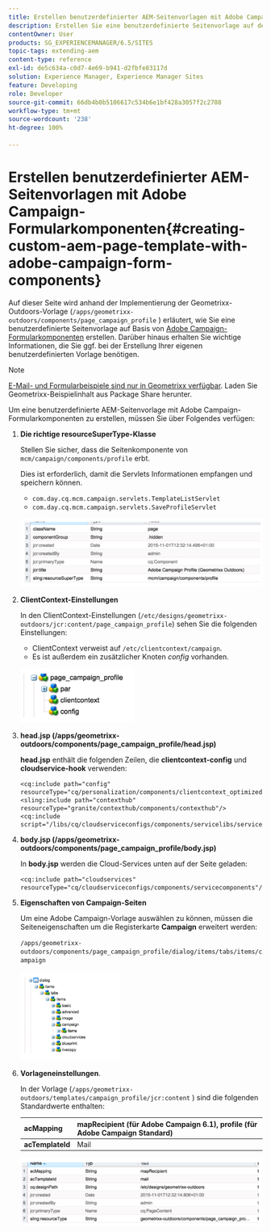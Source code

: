 ```yaml
---
title: Erstellen benutzerdefinierter AEM-Seitenvorlagen mit Adobe Campaign-Formularkomponenten
description: Erstellen Sie eine benutzerdefinierte Seitenvorlage auf der Basis von Adobe Campaign-Formularkomponenten.
contentOwner: User
products: SG_EXPERIENCEMANAGER/6.5/SITES
topic-tags: extending-aem
content-type: reference
exl-id: de5c634a-c0d7-4e69-b941-d2fbfe83117d
solution: Experience Manager, Experience Manager Sites
feature: Developing
role: Developer
source-git-commit: 66db4b0b5106617c534b6e1bf428a3057f2c2708
workflow-type: tm+mt
source-wordcount: '238'
ht-degree: 100%

---
```


# Erstellen benutzerdefinierter AEM-Seitenvorlagen mit Adobe Campaign-Formularkomponenten{#creating-custom-aem-page-template-with-adobe-campaign-form-components}

Auf dieser Seite wird anhand der Implementierung der Geometrixx-Outdoors-Vorlage (`/apps/geometrixx-outdoors/components/page_campaign_profile` ) erläutert, wie Sie eine benutzerdefinierte Seitenvorlage auf Basis von [Adobe Campaign-Formularkomponenten](/help/sites-authoring/adobe-campaign-components.md) erstellen. Darüber hinaus erhalten Sie wichtige Informationen, die Sie ggf. bei der Erstellung Ihrer eigenen benutzerdefinierten Vorlage benötigen.

>[!NOTE]
>
>[E-Mail- und Formularbeispiele sind nur in Geometrixx verfügbar](/help/sites-developing/we-retail.md). Laden Sie Geometrixx-Beispielinhalt aus Package Share herunter.

Um eine benutzerdefinierte AEM-Seitenvorlage mit Adobe Campaign-Formularkomponenten zu erstellen, müssen Sie über Folgendes verfügen:

1. **Die richtige resourceSuperType-Klasse**

   Stellen Sie sicher, dass die Seitenkomponente von `mcm/campaign/components/profile` erbt.

   Dies ist erforderlich, damit die Servlets Informationen empfangen und speichern können.

   * `com.day.cq.mcm.campaign.servlets.TemplateListServlet`
   * `com.day.cq.mcm.campaign.servlets.SaveProfileServlet`

   ![chlimage_1-201](assets/chlimage_1-201.png)

1. **ClientContext-Einstellungen**

   In den ClientContext-Einstellungen (`/etc/designs/geometrixx-outdoors/jcr:content/page_campaign_profile`) sehen Sie die folgenden Einstellungen:

   * ClientContext verweist auf `/etc/clientcontext/campaign`.
   * Es ist außerdem ein zusätzlicher Knoten *config* vorhanden.

   ![chlimage_1-202](assets/chlimage_1-202.png)

1. **head.jsp (/apps/geometrixx-outdoors/components/page_campaign_profile/head.jsp)**

   **head.jsp** enthält die folgenden Zeilen, die **clientcontext-config** und **cloudservice-hook** verwenden:

   ```
   <cq:include path="config" resourceType="cq/personalization/components/clientcontext_optimized/config"/>
   <sling:include path="contexthub" resourceType="granite/contexthub/components/contexthub"/>
   <cq:include script="/libs/cq/cloudserviceconfigs/components/servicelibs/servicelibs.jsp"/>
   ```

1. **body.jsp (/apps/geometrixx-outdoors/components/page_campaign_profile/body.jsp)**

   In **body.jsp** werden die Cloud-Services unten auf der Seite geladen:

   ```
   <cq:include path="cloudservices" resourceType="cq/cloudserviceconfigs/components/servicecomponents"/>
   ```

1. **Eigenschaften von Campaign-Seiten**

   Um eine Adobe Campaign-Vorlage auswählen zu können, müssen die Seiteneigenschaften um die Registerkarte **Campaign** erweitert werden:

   `/apps/geometrixx-outdoors/components/page_campaign_profile/dialog/items/tabs/items/campaign`

   ![chlimage_1-203](assets/chlimage_1-203.png)

1. **Vorlageneinstellungen**.

   In der Vorlage (`/apps/geometrixx-outdoors/templates/campaign_profile/jcr:content` ) sind die folgenden Standardwerte enthalten:

   | **acMapping** | mapRecipient (für Adobe Campaign 6.1), profile (für Adobe Campaign Standard) |
   |---|---|
   | **acTemplateId** | Mail |

   ![chlimage_1-204](assets/chlimage_1-204.png)
